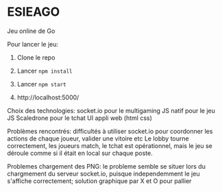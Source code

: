 # ESIEAGO
Jeu online de Go


Pour lancer le jeu: 

1. Clone le repo

2. Lancer `npm install`

3. Lancer `npm start`

4.  http://localhost:5000/



Choix des technologies: 
socket.io pour le multigaming
JS natif pour le jeu
JS Scaledrone pour le tchat
UI appli web (html css)

Problèmes rencontrés: difficultés à utiliser socket.io pour coordonner les actions de chaque joueur, valider une vitoire etc
Le lobby tourne correctement, les joueurs match, le tchat est opérationnel, mais le jeu se déroule comme si il était en local sur chaque poste.

Problemes chargement des PNG: le probleme semble se situer lors du chargmement du serveur socket.io, puisque independemment le jeu s'affiche correctement; solution graphique par X et O pour pallier 
